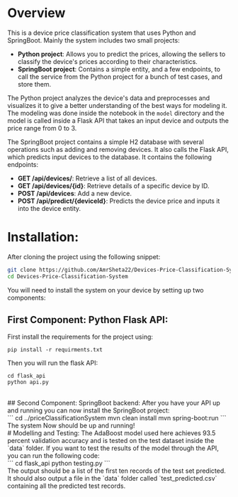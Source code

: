 # Overview
This is a device price classification system that uses Python and SpringBoot. Mainly the system includes two small projects:
- **Python project**: Allows you to predict the prices, allowing the sellers to classify the device's prices according to their characteristics.
- **SpringBoot project**: Contains a simple entity, and a few endpoints, to call the service from the Python project for a bunch of test cases, and store them.

The Python project analyzes the device's data and preprocesses and visualizes it to give a better understanding of the best ways for modeling it. The modeling was done inside the notebook in the `model` directory and the model is called inside a Flask API that takes an input device and outputs the price range from 0 to 3.

The SpringBoot project contains a simple H2 database with several operations such as adding and removing devices. It also calls the Flask API, which predicts input devices to the database. It contains the following endpoints:
- **GET /api/devices/**: Retrieve a list of all devices.
- **GET /api/devices/{id}**: Retrieve details of a specific device by ID.
- **POST /api/devices**: Add a new device.
- **POST /api/predict/{deviceId}**: Predicts the device price and inputs it into the device entity.

# Installation:
After cloning the project using the following snippet:

```sh
git clone https://github.com/AmrSheta22/Devices-Price-Classification-System.git
cd Devices-Price-Classification-System
```
You will need to install the system on your device by setting up two components:
<br/>
## First Component: Python Flask API:
First install the requirements for the project using: 
<br/>
```
pip install -r requirments.txt
```
Then you will run the flask API: 
```
cd flask_api
python api.py
```
<br/>
## Second Component: SpringBoot backend:
After you have your API up and running you can now install the SpringBoot project:
<br/>
```
cd ../priceClassificationSystem
mvn clean install
mvn spring-boot:run
```
<br/>
The system Now should be up and running!
<br/>
# Modelling and Testing:
The AdaBoost model used here achieves 93.5 percent validation accuracy and is tested on the test dataset inside the `data` folder. If you want to test the results of the model through the API, you can run the following code:
<br/>
```
cd flask_api
python testing.py
```
<br/>
The output should be a list of the first ten records of the test set predicted. It should also output a file in the `data` folder called `test_predicted.csv` containing all the predicted test records.




